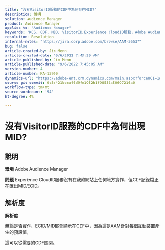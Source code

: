 ```yaml
---
title: "沒有VisitorID服務的CDF中為何存在MID?"
description: 說明
solution: Audience Manager
product: Audience Manager
applies-to: "Audience Manager"
keywords: "KCS, CDF, MID, VisitorID,Experience CloudID服務，Adobe Audience Manager, AAM"
resolution: Resolution
internal-notes: "https://jira.corp.adobe.com/browse/AAM-36537"
bug: false
article-created-by: Jim Menn
article-created-date: "9/6/2022 7:43:29 AM"
article-published-by: Jim Menn
article-published-date: "9/6/2022 7:45:05 AM"
version-number: 4
article-number: KA-13950
dynamics-url: "https://adobe-ent.crm.dynamics.com/main.aspx?forceUCI=1&pagetype=entityrecord&etn=knowledgearticle&id=efa85997-b72d-ed11-9db1-0022480866ad"
source-git-commit: 0c3e421beca46d9fe1952b1f98538a50697216a0
workflow-type: tm+mt
source-wordcount: '94'
ht-degree: 4%

---
```


# 沒有VisitorID服務的CDF中為何出現MID?

## 說明


<b>環境</b>
Adobe Audience Manager

<b>問題</b>
Experience CloudID服務沒有在我的網站上任何地方實作，但CDF記錄檔正在匯出MID/ECID。


## 解析度


<b>解析度</b>

無論是否實作，ECID/MID都會顯示在CDF中，因為這是AAM針對每個互動裝置產生的預設值。

這可以從需要的CDF關閉。
